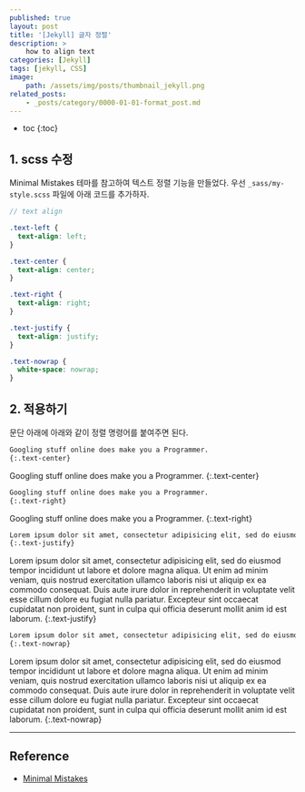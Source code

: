 ```yaml
---
published: true
layout: post
title: '[Jekyll] 글자 정렬'
description: >
    how to align text
categories: [Jekyll]
tags: [jekyll, CSS]
image:
    path: /assets/img/posts/thumbnail_jekyll.png
related_posts:
    - _posts/category/0000-01-01-format_post.md
---
```

* toc
{:toc}

## 1. scss 수정

Minimal Mistakes 테마를 참고하여 텍스트 정렬 기능을 만들었다. 우선 `_sass/my-style.scss` 파일에 아래 코드를 추가하자.  

```scss
// text align

.text-left {
  text-align: left;
}

.text-center {
  text-align: center;
}

.text-right {
  text-align: right;
}

.text-justify {
  text-align: justify;
}

.text-nowrap {
  white-space: nowrap;
}
```

## 2. 적용하기

문단 아래에 아래와 같이 정렬 명령어를 붙여주면 된다.  

```markdown
Googling stuff online does make you a Programmer.
{:.text-center}
```

Googling stuff online does make you a Programmer.
{:.text-center}

```markdown
Googling stuff online does make you a Programmer.
{:.text-right}
```

Googling stuff online does make you a Programmer.
{:.text-right}

```markdown
Lorem ipsum dolor sit amet, consectetur adipisicing elit, sed do eiusmod tempor incididunt ut labore et dolore magna aliqua. Ut enim ad minim veniam, quis nostrud exercitation ullamco laboris nisi ut aliquip ex ea commodo consequat. Duis aute irure dolor in reprehenderit in voluptate velit esse cillum dolore eu fugiat nulla pariatur. Excepteur sint occaecat cupidatat non proident, sunt in culpa qui officia deserunt mollit anim id est laborum.
{:.text-justify}
```

Lorem ipsum dolor sit amet, consectetur adipisicing elit, sed do eiusmod tempor incididunt ut labore et dolore magna aliqua. Ut enim ad minim veniam, quis nostrud exercitation ullamco laboris nisi ut aliquip ex ea commodo consequat. Duis aute irure dolor in reprehenderit in voluptate velit esse cillum dolore eu fugiat nulla pariatur. Excepteur sint occaecat cupidatat non proident, sunt in culpa qui officia deserunt mollit anim id est laborum.
{:.text-justify}

```markdown
Lorem ipsum dolor sit amet, consectetur adipisicing elit, sed do eiusmod tempor incididunt ut labore et dolore magna aliqua. Ut enim ad minim veniam, quis nostrud exercitation ullamco laboris nisi ut aliquip ex ea commodo consequat. Duis aute irure dolor in reprehenderit in voluptate velit esse cillum dolore eu fugiat nulla pariatur. Excepteur sint occaecat cupidatat non proident, sunt in culpa qui officia deserunt mollit anim id est laborum.
{:.text-nowrap}
```

Lorem ipsum dolor sit amet, consectetur adipisicing elit, sed do eiusmod tempor incididunt ut labore et dolore magna aliqua. Ut enim ad minim veniam, quis nostrud exercitation ullamco laboris nisi ut aliquip ex ea commodo consequat. Duis aute irure dolor in reprehenderit in voluptate velit esse cillum dolore eu fugiat nulla pariatur. Excepteur sint occaecat cupidatat non proident, sunt in culpa qui officia deserunt mollit anim id est laborum.
{:.text-nowrap}

---
## Reference
- [Minimal Mistakes](https://mmistakes.github.io/minimal-mistakes/docs/utility-classes/)
